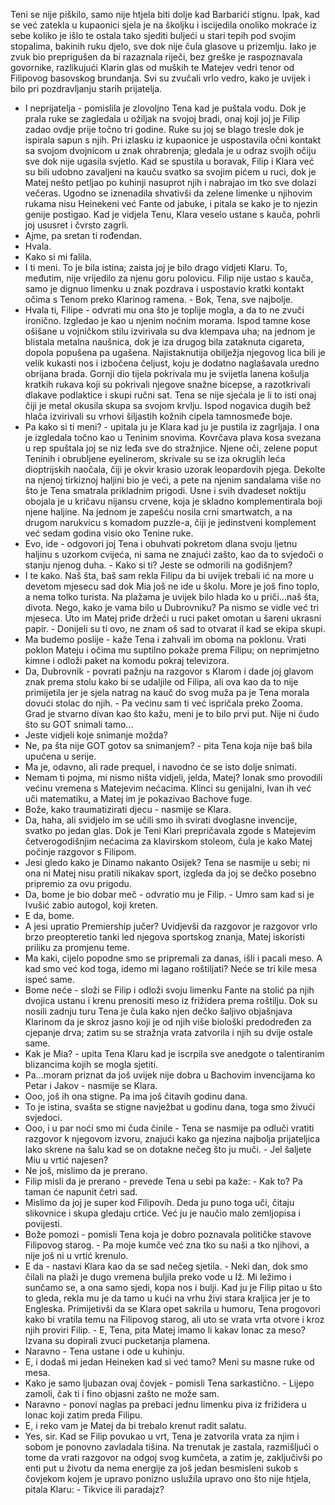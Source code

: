 Teni se nije piškilo, samo nije htjela biti dolje kad Barbarići stignu. Ipak, kad se već zatekla u kupaonici sjela je na školjku i iscijedila onoliko mokraće iz sebe koliko je išlo te ostala tako sjediti buljeći u stari tepih pod svojim stopalima, bakinih ruku djelo, sve dok nije čula glasove u prizemlju. Iako je zvuk bio preprigušen da bi razaznala riječi, bez greške je raspoznavala govornike, razlikujući Klarin glas od muških te Matejev vedri tenor od Filipovog basovskog brundanja. Svi su zvučali vrlo vedro, kako je uvijek i bilo pri pozdravljanju starih prijatelja.
- I neprijatelja - pomislila je zlovoljno Tena kad je puštala vodu. Dok je prala ruke se zagledala u ožiljak na svojoj bradi, onaj koji joj je Filip zadao ovdje prije točno tri godine. Ruke su joj se blago tresle dok je ispirala sapun s njih. Pri izlasku iz kupaonice je  uspostavila očni kontakt sa svojom dvojnicom u znak ohrabrenja; gledala je u odraz svojih očiju sve dok nije ugasila svjetlo. 
Kad se spustila u boravak, Filip i Klara već su bili udobno zavaljeni na kauču svatko sa svojim pićem u ruci, dok je Matej nešto petljao po kuhinji nasuprot njih i nabrajao im tko sve dolazi večeras. Ugodno se iznenadila shvativši da zelene limenke u njihovim rukama nisu Heinekeni već Fante od jabuke, i pitala se kako je to njezin genije postigao.
Kad je vidjela Tenu, Klara veselo ustane s kauča, pohrli joj ususret i čvrsto zagrli.
- Ajme, pa sretan ti rođendan.
- Hvala.
- Kako si mi falila.
- I ti meni.
To je bila istina; zaista joj je bilo drago vidjeti Klaru. To, međutim, nije vrijedilo za njenu goru polovicu.
Filip nije ustao s kauča, samo je dignuo limenku u znak pozdrava i uspostavio kratki kontakt očima s Tenom preko Klarinog ramena. - Bok, Tena, sve najbolje.
- Hvala ti, Filipe - odvrati mu ona što je toplije mogla, a da to ne zvuči ironično.
Izgledao je kao u njenim noćnim morama. Ispod tamne kose ošišane u vojničkom stilu izvirivala su dva klempava uha; na jednom je blistala metalna naušnica, dok je iza drugog bila zataknuta cigareta, dopola popušena pa ugašena. Najistaknutija obilježja njegovog lica bili je velik kukasti nos i izbočena čeljust, koju je dodatno naglašavala uredno obrijana brada. Gornji dio tijela pokrivala mu je svijetla lanena košulja kratkih rukava koji su pokrivali njegove snažne bicepse, a razotkrivali dlakave podlaktice i skupi ručni sat. Tena se nije sjećala je li to isti onaj čiji je metal okusila skupa sa svojom krvlju. Ispod nogavica dugih bež hlača izvirivali su vrhovi šiljastih kožnih cipela tamnosmeđe boje.
- Pa kako si ti meni? - upitala ju je Klara kad ju je pustila iz zagrljaja. I ona je izgledala točno kao u Teninim snovima. Kovrčava plava kosa svezana u rep spuštala joj se niz leđa sve do stražnjice. Njene oči, zelene poput Teninih i obrubljene eyelinerom, skrivale su se iza okruglih leća dioptrijskih naočala, čiji je okvir krasio uzorak leopardovih pjega. Dekolte na njenoj tirkiznoj haljini bio je veći, a pete na njenim sandalama više no što je Tena smatrala prikladnim prigodi. Usne i svih dvadeset noktiju obojala je u kričavu nijansu crvene, koja je skladno komplementirala boji njene haljine. Na jednom je zapešću nosila crni smartwatch, a na drugom narukvicu s komadom puzzle-a, čiji je jedinstveni komplement već sedam godina visio oko Tenine ruke.
- Evo, ide - odgovori joj Tena i obuhvati pokretom dlana svoju ljetnu haljinu s uzorkom cvijeća, ni sama ne znajući zašto, kao da to svjedoči o stanju njenog duha. - Kako si ti? Jeste se odmorili na godišnjem?
- I te kako. Naš šta, baš sam rekla Filipu da bi uvijek trebali ić na more u devetom mjesecu sad dok Mia još ne ide u školu. More je još fino toplo, a nema tolko turista. Na plažama je uvijek bilo hlada ko u priči...naš šta, divota. Nego, kako je vama bilo u Dubrovniku? Pa nismo se vidle već tri mjeseca.
Uto im Matej priđe držeći u ruci paket omotan u šareni ukrasni papir. - Donijeli su ti ovo, ne znam oš sad to otvarat il kad se ekipa skupi.
- Ma budemo poslije - kaže Tena i zahvali im oboma na poklonu. Vrati poklon Mateju i očima mu suptilno pokaže prema Filipu; on neprimjetno kimne i odloži paket na komodu pokraj televizora.
- Da, Dubrovnik - povrati pažnju na razgovor s Klarom i dade joj glavom znak prema stolu kako bi se udaljile od Filipa, ali ova kao da to nije primijetila jer je sjela natrag na kauč do svog muža pa je Tena morala dovući stolac do njih. - Pa većinu sam ti već ispričala preko Zooma. Grad je stvarno divan kao što kažu, meni je to bilo prvi put. Nije ni čudo što su GOT snimali tamo...
- Jeste vidjeli koje snimanje možda?
- Ne, pa šta nije GOT gotov sa snimanjem? - pita Tena koja nije baš bila upućena u serije.
- Ma je, odavno, ali rade prequel, i navodno će se isto dolje snimati.
- Nemam ti pojma, mi nismo ništa vidjeli, jelda, Matej? Ionak smo provodili većinu vremena s Matejevim nećacima. Klinci su genijalni, Ivan ih već uči matematiku, a Matej im je pokazivao Bachove fuge.
- Bože, kako traumatizirati djecu - nasmije se Klara.
- Da, haha, ali svidjelo im se učili smo ih svirati dvoglasne invencije, svatko po jedan glas.
Dok je Teni Klari prepričavala zgode s Matejevim četverogodišnjim nećacima za klavirskom stoleom, čula je kako Matej počinje razgovor s Filipom.
- Jesi gledo kako je Dinamo nakanto Osijek?
Tena se nasmije u sebi; ni ona ni Matej nisu pratili nikakav sport, izgleda da joj se dečko posebno pripremio za ovu prigodu.
- Da, bome je bio dobar meč - odvratio mu je Filip. - Umro sam kad si je Ivušić zabio autogol, koji kreten.
- E da, bome.
- A jesi upratio Premiership jučer?
Uvidjevši da razgovor je razgovor vrlo brzo preopteretio tanki led njegova sportskog znanja, Matej iskoristi priliku za promjenu teme.
- Ma kaki, cijelo popodne smo se pripremali za danas, išli i pacali meso. A kad smo već kod toga, idemo mi lagano roštiljati? Neće se tri kile mesa ispeć same.
- Bome neće - složi se Filip i odloži svoju limenku Fante na stolić pa njih dvojica ustanu i krenu prenositi meso iz frižidera prema roštilju. Dok su nosili zadnju turu Tena je čula kako njen dečko šaljivo objašnjava Klarinom da je skroz jasno koji je od njih više biološki predodređen za cjepanje drva; zatim su se stražnja vrata zatvorila i njih su dvije ostale same.
- Kak je Mia? - upita Tena Klaru kad je iscrpila sve anedgote o talentiranim blizancima kojih se mogla sjetiti.
- Pa...moram priznat da još uvijek nije dobra u Bachovim invencijama ko Petar i Jakov - nasmije se Klara.
- Ooo, još ih ona stigne. Pa ima još čitavih godinu dana.
- To je istina, svašta se stigne navježbat u godinu dana, toga smo živući svjedoci.
- Ooo, i u par noći smo mi čuda činile - Tena se nasmije pa odluči vratiti razgovor k njegovom izvoru, znajući kako ga njezina najbolja prijateljica lako skrene na šalu kad se on dotakne nečeg što ju muči. - Jel šaljete Miu u vrtić najesen?
- Ne još, mislimo da je prerano.
- Filip misli da je prerano - prevede Tena u sebi pa kaže: - Kak to? Pa taman će napunit četri sad.
- Mislimo da joj je super kod Filipovih. Deda ju puno toga uči, čitaju slikovnice i skupa gledaju crtiće. Već ju je naučio malo zemljopisa i povijesti.
- Bože pomozi - pomisli Tena koja je dobro poznavala političke stavove Filipovog starog. - Pa moje kumče već zna tko su naši a tko njihovi, a nije još ni u vrtić krenulo. 
- E da - nastavi Klara kao da se sad nečeg sjetila. - Neki dan, dok smo čilali na plaži je dugo vremena buljila preko vode u Iž. Mi ležimo i sunčamo se, a ona samo sjedi, kopa nos i bulji. Kad ju je Filip pitao u što to gleda, rekla mu je da tamo u kući na vrhu živi stara kraljica jer je to Engleska.
Primijetivši da se Klara opet sakrila u humoru, Tena progovori kako bi vratila temu na Filipovog starog, ali uto se vrata vrta otvore i kroz njih proviri Filip. - E, Tena, pita Matej imamo li kakav lonac za meso?
Izvana su dopirali zvuci pucketanja plamena.
- Naravno - Tena ustane i ode u kuhinju.
- E, i dodaš mi jedan Heineken kad si već tamo? Meni su masne ruke od mesa.
- Kako je samo ljubazan ovaj čovjek - pomisli Tena sarkastično. - Lijepo zamoli, čak ti i fino objasni zašto ne može sam. 
- Naravno - ponovi naglas pa prebaci jednu limenku piva iz frižidera u lonac koji zatim preda Filipu.
- E, i reko vam je Matej da bi trebalo krenut radit salatu.
- Yes, sir.
Kad se Filip povukao u vrt, Tena je zatvorila vrata za njim i sobom je ponovno zavladala tišina. Na trenutak je zastala, razmišljući o tome da vrati razgovor na odgoj svog kumčeta, a zatim je, zaključivši po enti put u životu da nema energije za još jedan besmisleni sukob s čovjekom kojem je upravo ponizno uslužila upravo ono što nije htjela, pitala Klaru: - Tikvice ili paradajz?


























